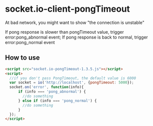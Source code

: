 # socket.io-client-pongTimeout
At bad network, you might want to show "the connection is unstable"

If pong response is slower than pongTimeout value, trigger error:pong_abnormal event; If pong response is back to normal, trigger error:pong_normal event


## How to use

```html
<script src="socket.io-pongTimeout-1.3.5.js"></script>
<script>
  //if you don't pass PongTimeout, the default value is 6000
  var socket = io('http://localhost', {pongTimeout: 5000});
  socket.on('error', function(info){
      if (info === 'pong_abnormal') {
        //do something
      } else if (info === 'pong_normal') {
        //do something
      }
  });
</script>
```
